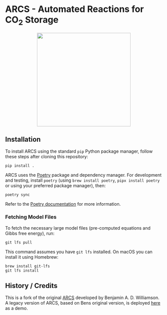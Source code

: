 # ARCS - Automated Reactions for CO<sub>2</sub> Storage
<p align="center">
 <img src="./assets/ARCS_Logo.png" width="300" height="300">
</p>

## Installation

To install ARCS using the standard `pip` Python package manager, follow these steps after cloning this repository:

```
pip install .
```

ARCS uses the [Poetry](https://python-poetry.org) package and dependency manager. For development and testing, install `poetry` (using `brew install poetry`, `pipx install poetry` or using your preferred package manager), then:

```
poetry sync
```

Refer to the [Poetry documentation](https://python-poetry.org/docs/) for more information.

### Fetching Model Files

To fetch the necessary large model files (pre-computed equations and Gibbs free energy), run:

```
git lfs pull
```

This command assumes you have `git lfs` installed. On macOS you can install it using Homebrew:
```
brew install git-lfs
git lfs install
```

## History / Credits

This is a fork of the original [ARCS](https://github.com/badw/arcs) developed by Benjamin A. D. Williamson. A legacy version of ARCS, based on Bens original version, is deployed [here](https://server-arcs-legacy-dash.radix.equinor.com/) as a demo.